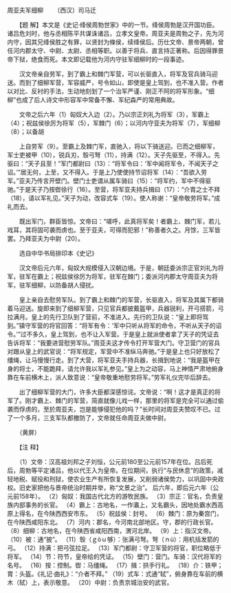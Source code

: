 周亚夫军细柳
　　〔西汉〕司马迁

　　【题 解】本文是《史记·绛侯周勃世家》中的一节。绛侯周勃是汉开国功臣。诸吕危刘时，他与丞相陈平共谋诛诸吕，立孝文皇帝。周亚夫是周勃之子，先为河内守，因其兄绛侯胜之有罪，以贤封为條侯，续绛侯后。历仕文帝、景帝两朝，曾任河内郡太守、中尉、太尉、丞相等职。以善于将兵、直言持正著称。后因得罪景帝下狱，绝食而死。本文即记载他为河内守驻军细柳时的一段事迹。 

　　汉文帝亲自劳军，到了霸上和棘门军营，可以长驱直入，将军及官兵骑马迎送。而到了细柳军营，军容威严，号令如山，即使是皇上驾到，也不准入营。作者以对比、反衬的手法，生动地刻划了一个治军严谨、刚正不阿的将军形象。“细柳”也成了后人诗文中形容军中常备不懈、军纪森严的常用典故。　　

　　文帝之后六年（1）匈奴大入边（2）。乃以宗正刘礼为将军（3），军霸上（4）；祝兹侯徐厉为将军（5），军棘门（6）；以河内守亚夫为将军（7），军细柳（8）；以备胡 

　　上自劳军（9）。至霸上及棘门军，直驰入，将以下骑送迎。已而之细柳军，军士吏被甲（10），锐兵刃，彀弓弩（11），持满（12）。天子先驱至，不得入。先驱曰：“天子且至！”军门都尉曰（13）：“将军令曰：‘军中闻将军令，不闻天子之诏。’”居无何，上至，又不得入。于是上乃使使持节诏将军（14）：“吾欲入劳军。”亚夫乃传言开壁门。壁门士吏谓从属车骑曰（15）：“将军约，军中不得驱驰。”于是天子乃按辔徐行（16）。至营，将军亚夫持兵揖曰（17）：“介胄之士不拜（18），请以军礼见。”天子为动，改容式车（19）。使人称谢：“皇帝敬劳将军。”成礼而去。

　　既出军门，群臣皆惊。文帝曰：“嗟呼，此真将军矣！者霸上、棘门军，若儿戏耳，其将固可袭而虏也。至于亚夫，可得而犯邪！”称善者久之。月馀，三军皆罢。乃拜亚夫为中尉（20）。

　　选自中华书局排印本《史记》　　

　　汉文帝后元六年，匈奴大规模侵入汉朝边境。于是，朝廷委派宗正官刘礼为将军，驻军在霸上；祝兹侯徐厉为将军，驻军在棘门；委派河内郡太守周亚夫为将军，驻军细柳，以防备胡人侵扰。 

　　皇上亲自去慰劳军队。到了霸上和棘门的军营，长驱直入，将军及其属下都骑着马迎送。旋即来到了细柳军营，只见官兵都披戴盔甲，兵器锐利，开弓搭箭，弓拉满月。皇上的先行卫队到了营前，不准进入。先行的卫队说：“皇上即将驾到。”镇守军营的将官回答：“将军有令：‘军中只听从将军的命令，不听从天子的诏令。’”过不多久，皇上驾到，也不让入军营。于是皇上就派使者拿了天子的凭证去告诉将军：“我要进营慰劳军队。”周亚夫这才传令打开军营大门。守卫营门的官兵对跟从皇上的武官说：“将军规定，军营中不准纵马奔驰。”于是皇上也只好放松了缰绳，让马慢慢行走。到了大营，将军亚夫手持兵器，长揖到地说：“我是盔甲在身的将士，不能跪拜，请允许我以军礼参见。”皇上为之动容，马上神情严肃地俯身靠在车前横木上，派人致意说：“皇帝敬重地慰劳将军。”劳军礼仪完毕后辞去。

　　出了细柳军营的大门，许多大臣都深感惊诧。文帝说：“啊！这才是真正的将军了。刚才霸上、棘门的军营，简直就像儿戏一样，那里的将军是完全可以通过偷袭而俘虏的，至於周亚夫，岂是能够侵犯他的吗？”长时间对周亚夫赞叹不已。过了一个多月，三支军队都撤防了，文帝就任命周亚夫做中尉。

　　（黄屏）

　　【注 释】 

　　（1）文帝：汉高祖刘邦之子刘恒，公元前180至公元前157年在位。吕后死后，周勃等平定诸吕，他以代王入为皇帝。在位期间，执行“与民休息”的政策，减轻地税、赋役和刑狱，使农业生产有所恢复发展，又削弱诸侯势力，以巩固中央政权。旧史家把他与景帝统治时期并举，称“文景之治”。 后六年，即后元六年（公元前158年）。 （2）匈奴：我国古代北方的游牧民族。 （3）宗正：官名，负责皇族内部事务的长官。 （4）霸上：古地名，一作灞上，又名霸头，因地处霸水西高原上得名，在今陕西西安市东。 （5）祝兹侯：封号。 （6）棘门：原为秦宫门，在今陕西咸阳东北。 （7）河内：郡名，今河南北部地区。守，郡的行政长官。 （8）细柳：古地名，在今陕西省咸阳西南，渭河北岸。 （9）上：指汉文帝。 （10）被：通“披”。 （11）彀（ｇòｕ够）：张满弓弩。弩（ｎù）：用机括发箭的弓。 （12）持满：把弓弦拉足。 （13）军门都尉：守卫军营的将官，职位略低于将军。 （14）节：符节，皇帝给的凭证。 （15）壁门：营门。车骑：汉代将军的名号。 （16）按：控制。辔：马缰绳。 （17）揖：拱手行礼。 （18）介：铁甲；胄：头盔。《礼记·曲礼》：“介者不拜。” （19）式车：式通“轼”，俯身靠在车前的横木（轼）上，表示敬意。 （20）中尉：负责京城治安的武官。 


